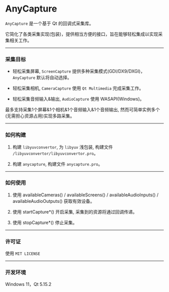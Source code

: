# AnyCapture

  `AnyCapture` 是一个基于 Qt 的回调式采集库。

  它简化了各类采集实现(包装)，提供相当方便的接口，旨在能够轻松集成以实现采集相关工作。

---

### 采集目标

 - 轻松采集屏幕, `ScreenCapture` 提供多种采集模式(GDI/DX9/DXGI)，`AnyCapture` 默认将自动选择。

 - 轻松采集相机, `CameraCapture` 使用 `Qt Multimedia` 完成采集工作。

 - 轻松采集音频输入&输出, `AudioCapture` 使用 WASAPI(Windows)。

 最多支持采集1个屏幕&1个相机&1个音频输入&1个音频输出, 然而可简单实例多个(无需担心资源占用)实现多路采集。

---

### 如何构建

 1. 构建 `libyuvconvertor`, 为 `libyuv` 浅包装, 构建文件 `/libyuvconvertor/libyuvconvertor.pro`。

 2. 构建 `anycapture`, 构建文件 `anycapture.pro`。

---

### 如何使用

  1. 使用 availableCameras() / availableScreens() / availableAudioInputs() / availableAudioOutputs() 获取有效设备。

  2. 使用 startCapture*() 开启采集, 采集到的资源将通过回调传递。

  3. 使用 stopCapture*() 停止采集。

---

### 许可证

   使用 `MIT LICENSE`

---

### 开发环境

  Windows 11，Qt 5.15.2
